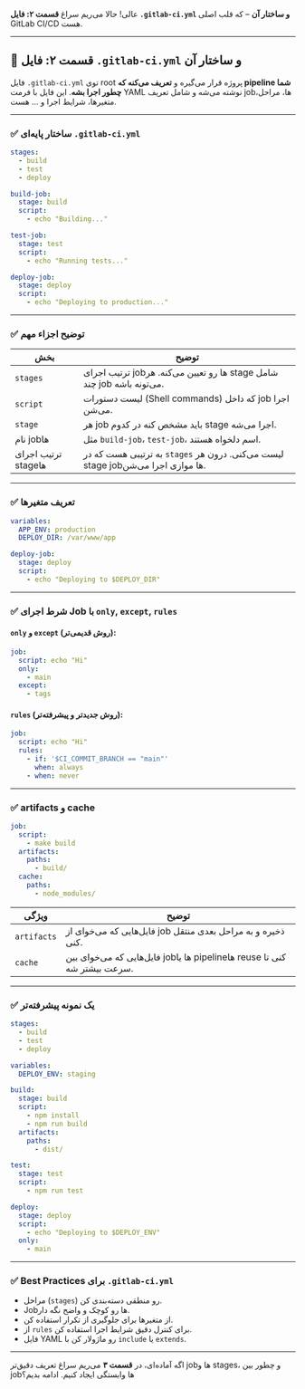 عالی! حالا می‌ریم سراغ **قسمت ۲: فایل `.gitlab-ci.yml` و ساختار آن** – که قلب اصلی GitLab CI/CD هست.

---

## 🔹 قسمت ۲: فایل `.gitlab-ci.yml` و ساختار آن

فایل `.gitlab-ci.yml` توی root پروژه قرار می‌گیره و **تعریف می‌کنه که pipeline شما چطور اجرا بشه**. این فایل با فرمت YAML نوشته می‌شه و شامل تعریف jobها، مراحل، متغیرها، شرایط اجرا و … هست.

---

### ✅ ساختار پایه‌ای `.gitlab-ci.yml`

```yaml
stages:
  - build
  - test
  - deploy

build-job:
  stage: build
  script:
    - echo "Building..."

test-job:
  stage: test
  script:
    - echo "Running tests..."

deploy-job:
  stage: deploy
  script:
    - echo "Deploying to production..."
```

---

### ✅ توضیح اجزاء مهم

| بخش                  | توضیح                                                                           |
| -------------------- | ------------------------------------------------------------------------------- |
| `stages`             | ترتیب اجرای jobها رو تعیین می‌کنه. هر stage شامل چند job می‌تونه باشه.          |
| `script`             | لیست دستورات (Shell commands) که داخل job اجرا می‌شن.                           |
| `stage`              | هر job باید مشخص کنه در کدوم stage اجرا می‌شه.                                  |
| نام job‌ها           | مثل `build-job`، `test-job`، اسم دلخواه هستند.                                  |
| ترتیب اجرای stage‌ها | به ترتیبی هست که در `stages` لیست می‌کنی. درون هر stage jobها موازی اجرا می‌شن. |

---

### ✅ تعریف متغیرها

```yaml
variables:
  APP_ENV: production
  DEPLOY_DIR: /var/www/app

deploy-job:
  stage: deploy
  script:
    - echo "Deploying to $DEPLOY_DIR"
```

---

### ✅ شرط اجرای Job با `only`, `except`, `rules`

#### `only` و `except` (روش قدیمی‌تر):

```yaml
job:
  script: echo "Hi"
  only:
    - main
  except:
    - tags
```

#### `rules` (روش جدیدتر و پیشرفته‌تر):

```yaml
job:
  script: echo "Hi"
  rules:
    - if: '$CI_COMMIT_BRANCH == "main"'
      when: always
    - when: never
```

---

### ✅ artifacts و cache

```yaml
job:
  script:
    - make build
  artifacts:
    paths:
      - build/
  cache:
    paths:
      - node_modules/
```

| ویژگی       | توضیح                                                                    |
| ----------- | ------------------------------------------------------------------------ |
| `artifacts` | فایل‌هایی که می‌خوای از job ذخیره و به مراحل بعدی منتقل کنی.             |
| `cache`     | فایل‌هایی که می‌خوای بین jobها یا pipelineها reuse کنی تا سرعت بیشتر شه. |

---

### ✅ یک نمونه پیشرفته‌تر

```yaml
stages:
  - build
  - test
  - deploy

variables:
  DEPLOY_ENV: staging

build:
  stage: build
  script:
    - npm install
    - npm run build
  artifacts:
    paths:
      - dist/

test:
  stage: test
  script:
    - npm run test

deploy:
  stage: deploy
  script:
    - echo "Deploying to $DEPLOY_ENV"
  only:
    - main
```

---

### ✅ Best Practices برای `.gitlab-ci.yml`

* مراحل (`stages`) رو منطقی دسته‌بندی کن.
* Jobها رو کوچک و واضح نگه دار.
* از متغیرها برای جلوگیری از تکرار استفاده کن.
* از `rules` برای کنترل دقیق شرایط اجرا استفاده کن.
* فایل YAML رو ماژولار کن با `include` یا `extends`.

---

اگه آماده‌ای، در **قسمت ۳** می‌ریم سراغ تعریف دقیق‌تر jobها و stages، و چطور بین jobها وابستگی ایجاد کنیم.
ادامه بدیم؟

